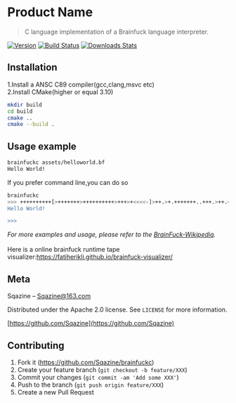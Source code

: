 # Product Name
> C language implementation of a Brainfuck language interpreter.

[![Version][npm-image]][npm-url]
[![Build Status][travis-image]][travis-url]
[![Downloads Stats][npm-downloads]][npm-url]

## Installation

1.Install a ANSC C89 compiler(gcc,clang,msvc etc) \
2.Install CMake(higher or equal 3.10)

```sh
mkdir build
cd build
cmake ..
cmake --build .
```

## Usage example

```sh
brainfuckc assets/helloworld.bf
Hello World!
```
If you prefer command line,you can do so
```sh
brainfuckc
>>> ++++++++++[>+++++++>++++++++++>+++>+<<<<-]>++.>+.+++++++..+++.>++.<<+++++++++++++++.>.+++.------.--------.>+.>. 
Hello World!

>>>
```


_For more examples and usage, please refer to the [BrainFuck-Wikipedia][wiki]._\
\
Here is a online brainfuck runtime tape visualizer:https://fatiherikli.github.io/brainfuck-visualizer/


## Meta

Sqazine – Sqazine@163.com

Distributed under the Apache 2.0 license. See ``LICENSE`` for more information.

[https://github.com/Sqazine](https://github.com/Sqazine)

## Contributing

1. Fork it (<https://github.com/Sqazine/brainfuckc>)
2. Create your feature branch (`git checkout -b feature/XXX`)
3. Commit your changes (`git commit -am 'Add some XXX'`)
4. Push to the branch (`git push origin feature/XXX`)
5. Create a new Pull Request

<!-- Markdown link & img dfn's -->
[npm-image]: https://img.shields.io/npm/v/datadog-metrics.svg?style=flat-square
[npm-url]: https://npmjs.org/package/datadog-metrics
[npm-downloads]: https://img.shields.io/npm/dm/datadog-metrics.svg?style=flat-square
[travis-image]: https://img.shields.io/travis/dbader/node-datadog-metrics/master.svg?style=flat-square
[travis-url]: https://travis-ci.org/dbader/node-datadog-metrics
[wiki]: https://en.wikipedia.org/wiki/Brainfuck